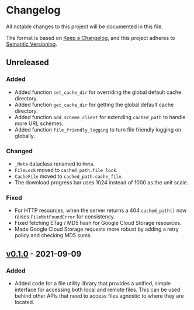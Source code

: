 # Changelog

All notable changes to this project will be documented in this file.

The format is based on [Keep a Changelog](https://keepachangelog.com/en/1.0.0/),
and this project adheres to [Semantic Versioning](https://semver.org/spec/v2.0.0.html).

## Unreleased

### Added

- Added function `set_cache_dir` for overriding the global default cache directory.
- Added function `get_cache_dir` for getting the global default cache directory.
- Added function `add_scheme_client` for extending `cached_path` to handle more URL schemes.
- Added function `file_friendly_logging` to turn file friendly logging on globally.

### Changed

- `_Meta` dataclass renamed to `Meta`.
- `FileLock` moved to `cached_path.file_lock`.
- `CacheFile` moved to `cached_path.cache_file`.
- The download progress bar uses 1024 instead of 1000 as the unit scale.

### Fixed

- For HTTP resources, when the server returns a 404 `cached_path()` now raises `FileNotFoundError`
  for consistency.
- Fixed fetching ETag / MD5 hash for Google Cloud Storage resources.
- Made Google Cloud Storage requests more robust by adding a retry policy and checking MD5 sums.

## [v0.1.0](https://github.com/allenai/cached_path/releases/tag/v0.1.0) - 2021-09-09

### Added

- Added code for a file utility library that provides a unified, simple interface for accessing both local and remote files. This can be used behind other APIs that need to access files agnostic to where they are located.
